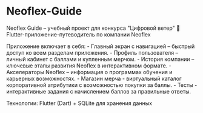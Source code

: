 # Neoflex-Guide
Neoflex Guide – учебный проект для конкурса "Цифровой ветер"
📱 Flutter-приложение-путеводитель по компании Neoflex

Приложение включает в себя:
    - Главный экран с навигацией – быстрый доступ ко всем разделам приложения.
    - Профиль пользователя – личный кабинет с баллами и купленным мерчом.
    - История компании – ключевые этапы развития Neoflex в интерактивном формате.
    - Акселераторы Neoflex – информация о программах обучения и карьерных возможностях.
    - Магазин мерча - виртуальный каталог корпоративной атрибутики с возможностью покупки за баллы.
    - Тесты - интерактивные задания с начислением баллов за правильные ответы.

Технологии:
    Flutter (Dart) + SQLite для хранения данных

